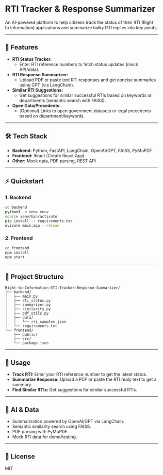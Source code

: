 # RTI Tracker & Response Summarizer

An AI-powered platform to help citizens track the status of their RTI (Right to Information) applications and summarize bulky RTI replies into key points.

---

## 🚀 Features

- **RTI Status Tracker:**
  - Enter RTI reference numbers to fetch status updates (mock API/data).
- **RTI Response Summarizer:**
  - Upload PDF or paste text RTI responses and get concise summaries using GPT (via LangChain).
- **Similar RTI Suggestions:**
  - Get suggestions for similar successful RTIs based on keywords or departments (semantic search with FAISS).
- **Open Data/Precedents:**
  - (Optional) Links to open government datasets or legal precedents based on department/keywords.

---

## 🛠️ Tech Stack

- **Backend:** Python, FastAPI, LangChain, OpenAI/GPT, FAISS, PyMuPDF
- **Frontend:** React (Create React App)
- **Other:** Mock data, PDF parsing, REST API

---

## ⚡ Quickstart

### 1. Backend

```bash
cd backend
python3 -m venv venv
source venv/bin/activate
pip install -r requirements.txt
uvicorn main:app --reload
```

### 2. Frontend

```bash
cd frontend
npm install
npm start
```

---

## 📂 Project Structure

```
Right-to-Information-RTI-Tracker-Response-Summarizer/
├── backend/
│   ├── main.py
│   ├── rti_status.py
│   ├── summarizer.py
│   ├── similarity.py
│   ├── pdf_utils.py
│   ├── data/
│   │   └── rti_samples.json
│   └── requirements.txt
└── frontend/
    ├── public/
    ├── src/
    └── package.json
```

---

## 📝 Usage

- **Track RTI:** Enter your RTI reference number to get the latest status.
- **Summarize Response:** Upload a PDF or paste the RTI reply text to get a summary.
- **Find Similar RTIs:** Get suggestions for similar successful RTIs.

---

## 🤖 AI & Data

- Summarization powered by OpenAI/GPT via LangChain.
- Semantic similarity search using FAISS.
- PDF parsing with PyMuPDF.
- Mock RTI data for demo/testing.

---

## 📄 License

MIT
